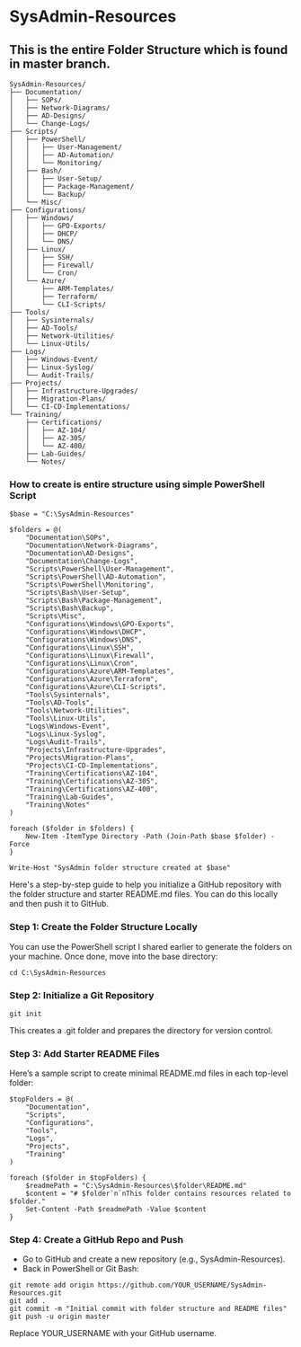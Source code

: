 # SysAdmin-Resources

## This is the entire Folder Structure which is found in master branch.
```
SysAdmin-Resources/
├── Documentation/
│   ├── SOPs/
│   ├── Network-Diagrams/
│   ├── AD-Designs/
│   └── Change-Logs/
├── Scripts/
│   ├── PowerShell/
│   │   ├── User-Management/
│   │   ├── AD-Automation/
│   │   └── Monitoring/
│   ├── Bash/
│   │   ├── User-Setup/
│   │   ├── Package-Management/
│   │   └── Backup/
│   └── Misc/
├── Configurations/
│   ├── Windows/
│   │   ├── GPO-Exports/
│   │   ├── DHCP/
│   │   └── DNS/
│   ├── Linux/
│   │   ├── SSH/
│   │   ├── Firewall/
│   │   └── Cron/
│   └── Azure/
│       ├── ARM-Templates/
│       ├── Terraform/
│       └── CLI-Scripts/
├── Tools/
│   ├── Sysinternals/
│   ├── AD-Tools/
│   ├── Network-Utilities/
│   └── Linux-Utils/
├── Logs/
│   ├── Windows-Event/
│   ├── Linux-Syslog/
│   └── Audit-Trails/
├── Projects/
│   ├── Infrastructure-Upgrades/
│   ├── Migration-Plans/
│   └── CI-CD-Implementations/
└── Training/
    ├── Certifications/
    │   ├── AZ-104/
    │   ├── AZ-305/
    │   └── AZ-400/
    ├── Lab-Guides/
    └── Notes/
```
### How to create is entire structure using simple PowerShell Script
```
$base = "C:\SysAdmin-Resources"

$folders = @(
    "Documentation\SOPs",
    "Documentation\Network-Diagrams",
    "Documentation\AD-Designs",
    "Documentation\Change-Logs",
    "Scripts\PowerShell\User-Management",
    "Scripts\PowerShell\AD-Automation",
    "Scripts\PowerShell\Monitoring",
    "Scripts\Bash\User-Setup",
    "Scripts\Bash\Package-Management",
    "Scripts\Bash\Backup",
    "Scripts\Misc",
    "Configurations\Windows\GPO-Exports",
    "Configurations\Windows\DHCP",
    "Configurations\Windows\DNS",
    "Configurations\Linux\SSH",
    "Configurations\Linux\Firewall",
    "Configurations\Linux\Cron",
    "Configurations\Azure\ARM-Templates",
    "Configurations\Azure\Terraform",
    "Configurations\Azure\CLI-Scripts",
    "Tools\Sysinternals",
    "Tools\AD-Tools",
    "Tools\Network-Utilities",
    "Tools\Linux-Utils",
    "Logs\Windows-Event",
    "Logs\Linux-Syslog",
    "Logs\Audit-Trails",
    "Projects\Infrastructure-Upgrades",
    "Projects\Migration-Plans",
    "Projects\CI-CD-Implementations",
    "Training\Certifications\AZ-104",
    "Training\Certifications\AZ-305",
    "Training\Certifications\AZ-400",
    "Training\Lab-Guides",
    "Training\Notes"
)

foreach ($folder in $folders) {
    New-Item -ItemType Directory -Path (Join-Path $base $folder) -Force
}

Write-Host "SysAdmin folder structure created at $base"
```

Here's a step-by-step guide to help you initialize a GitHub repository with the folder structure and starter README.md files. You can do this locally and then push it to GitHub.

### Step 1: Create the Folder Structure Locally
You can use the PowerShell script I shared earlier to generate the folders on your machine. Once done, move into the base directory:
```
cd C:\SysAdmin-Resources
```

### Step 2: Initialize a Git Repository
```
git init
```

This creates a .git folder and prepares the directory for version control.

### Step 3: Add Starter README Files
Here’s a sample script to create minimal README.md files in each top-level folder:

```
$topFolders = @(
    "Documentation",
    "Scripts",
    "Configurations",
    "Tools",
    "Logs",
    "Projects",
    "Training"
)

foreach ($folder in $topFolders) {
    $readmePath = "C:\SysAdmin-Resources\$folder\README.md"
    $content = "# $folder`n`nThis folder contains resources related to $folder."
    Set-Content -Path $readmePath -Value $content
}
```
### Step 4: Create a GitHub Repo and Push
- Go to GitHub and create a new repository (e.g., SysAdmin-Resources).
- Back in PowerShell or Git Bash:
```
git remote add origin https://github.com/YOUR_USERNAME/SysAdmin-Resources.git
git add .
git commit -m "Initial commit with folder structure and README files"
git push -u origin master
```

Replace YOUR_USERNAME with your GitHub username.

